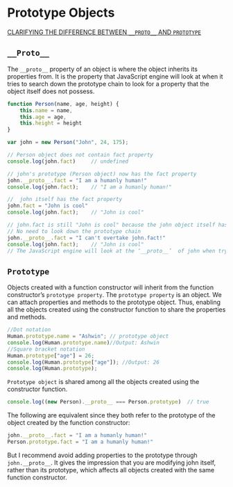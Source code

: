 # Prototype Objects

[CLARIFYING THE DIFFERENCE BETWEEN `__PROTO__` AND `PROTOTYPE`](http://codethesite.com/difference-between-__proto__-and-prototype/)

## `__Proto__`

The `__proto__` property of an object is where the object inherits its properties from. It is the property that JavaScript engine will look at when it tries to search down the prototype chain to look for a property that the object itself does not possess.

```Javascript
function Person(name, age, height) {
    this.name = name,
    this.age = age,
    this.height = height
}

var john = new Person("John", 24, 175);

// Person object does not contain fact property
console.log(john.fact)     // undefined

// john's prototype (Person object) now has the fact property
john.__proto__.fact = "I am a humanly human!"
console.log(john.fact);    // "I am a humanly human!"

//  john itself has the fact property
john.fact = "John is cool"
console.log(john.fact);    // "John is cool"

// john.fact is still "John is cool" because the john object itself has the property
// No need to look down the prototype chain
john.__proto__.fact = "I can't overtake john.fact!"
console.log(john.fact);    // "John is cool"
// The JavaScript engine will look at the ‘__proto__’  of john when trying to access a property it does not contain. In the above example it does exists, so it doesn't try to look in the prototype chain
```

## `Prototype`

Objects created with a function constructor will inherit from the function constructor’s `prototype property`. The `prototype property` is an object. We can attach properties and methods to the prototype object. Thus, enabling all the objects created using the constructor function to share the properties and methods.

```Javascript
//Dot notation
Human.prototype.name = "Ashwin"; // prototype object
console.log(Human.prototype.name)//Output: Ashwin
//Square bracket notation
Human.prototype["age"] = 26;
console.log(Human.prototype["age"]); //Output: 26
console.log(Human.prototype);
```

`Prototype object` is shared among all the objects created using the constructor function.

```Javascript
console.log((new Person).__proto__ === Person.prototype)  // true
```

The following are equivalent since they both refer to the prototype of the object created by the function constructor:

```Javascript
john.__proto__.fact = "I am a humanly human!"
Person.prototype.fact = "I am a humanly human!"
```

But I recommend avoid adding properties to the prototype through `john.__proto__`. It gives the impression that you are modifying john itself, rather than its prototype, which affects all objects created with the same function constructor.